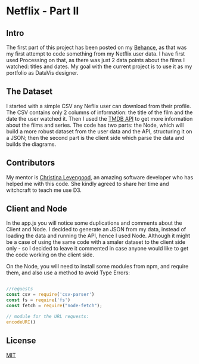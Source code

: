 # Netflix - Part II

## Intro
The first part of this project has been posted on my [Behance](https://www.behance.net/gallery/94574457/Netflix-films), as that was my first attempt to code something from my Netflix user data. I have first used Processing on that, as there was just 2 data points about the films I watched: titles and dates. My goal with the current project is to use it as my portfolio as DataVis designer.

## The Dataset
I started with a simple CSV any Neflix user can download from their profile. The CSV contains only 2 columns of information: the title of the film and the date the user watched it. Then I used the [TMDB API](https://www.themoviedb.org) to get more information about the films and series. The code has two parts: the Node, which will build a more robust dataset from the user data and the API, structuring it on a JSON; then the second part is the client side which parse the data and builds the diagrams.

## Contributors
My mentor is [Christina Levengood](https://lvngd.com), an amazing software developer who has helped me with this code. She kindly agreed to share her time and witchcraft to teach me use D3.

## Client and Node
In the app.js you will notice some duplications and comments about the Client and Node. I decided to generate an JSON from my data, instead of loading the data and running the API, hence I used Node. Although it might be a case of using the same code with a smaler dataset to the client side only - so I decided to leave it commented in case anyone would like to get the code working on the client side.

On the Node, you will need to install some modules from npm, and require them, and also use a method to avoid Type Errors:

```javascript

//requests
const csv = require('csv-parser')
const fs = require('fs')
const fetch = require("node-fetch");

// module for the URL requests:
encodeURI()
```

## License
[MIT](https://choosealicense.com/licenses/mit/)

